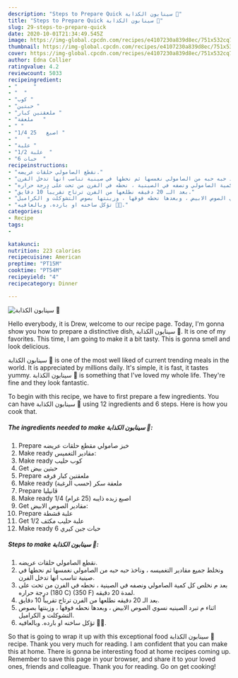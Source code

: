 ```yaml
---
description: "Steps to Prepare Quick سينابون الكذابة 🤎"
title: "Steps to Prepare Quick سينابون الكذابة 🤎"
slug: 29-steps-to-prepare-quick
date: 2020-10-01T21:34:49.545Z
image: https://img-global.cpcdn.com/recipes/e4107230a839d8ec/751x532cq70/الصورة-الرئيسية-لوصفةسينابون-الكذابة-🤎.jpg
thumbnail: https://img-global.cpcdn.com/recipes/e4107230a839d8ec/751x532cq70/الصورة-الرئيسية-لوصفةسينابون-الكذابة-🤎.jpg
cover: https://img-global.cpcdn.com/recipes/e4107230a839d8ec/751x532cq70/الصورة-الرئيسية-لوصفةسينابون-الكذابة-🤎.jpg
author: Edna Collier
ratingvalue: 4.2
reviewcount: 5033
recipeingredient:
- "     "
- "  "
- "كوب "
- "حبتين "
- "ملعقتين كبار "
- "ملعقة   "
- " "
- "1/4 اصبع   25 "
- "   "
- "علبة "
- "1/2 علبة  "
- "6 حبات  "
recipeinstructions:
- "نقطع الصامولي حلقات عريضه."
- "ونخلط جميع مقادير التغميسه ، وناخذ حبه حبه من الصامولي نغمسها ثم نحطها في صينية تناسب انها تدخل الفرن."
- "بعد م نخلص كل كمية الصامولي ونصفه في الصينية ، نحطه في الفرن من تحت على درجة حراره (180 C) (350 F) لمدة 20 دقيقه."
- "بعد الـ 20 دقيقه نطلعها من الفرن ترتاح تقريباً 10 دقايق."
- "اثناء م تبرد الصينيه نسوي الصوص الابيض ، وبعدها نحطه فوقها ، وزينتها بصوص التشوكلت و الكراميل."
- "تؤكل ساخنه او بارده. وبالعافيه 💛✨."
categories:
- Recipe
tags:
- 

katakunci:  
nutrition: 223 calories
recipecuisine: American
preptime: "PT15M"
cooktime: "PT54M"
recipeyield: "4"
recipecategory: Dinner

---
```



![سينابون الكذابة 🤎](https://img-global.cpcdn.com/recipes/e4107230a839d8ec/751x532cq70/الصورة-الرئيسية-لوصفةسينابون-الكذابة-🤎.jpg)

Hello everybody, it is Drew, welcome to our recipe page. Today, I'm gonna show you how to prepare a distinctive dish, سينابون الكذابة 🤎. It is one of my favorites. This time, I am going to make it a bit tasty. This is gonna smell and look delicious.

سينابون الكذابة 🤎 is one of the most well liked of current trending meals in the world. It is appreciated by millions daily. It's simple, it is fast, it tastes yummy. سينابون الكذابة 🤎 is something that I've loved my whole life. They're fine and they look fantastic.




To begin with this recipe, we have to first prepare a few ingredients. You can have سينابون الكذابة 🤎 using 12 ingredients and 6 steps. Here is how you cook that.

<!--inarticleads1-->

##### The ingredients needed to make سينابون الكذابة 🤎:

1. Prepare  خبز صامولي مقطع حلقات عريضه
1. Make ready  مقادير التغميس:
1. Make ready كوب حليب
1. Get حبتين بيض
1. Prepare ملعقتين كبار قرفه
1. Make ready ملعقة سكر (حسب الرغبة)
1. Prepare  ڤانيليا
1. Make ready 1/4 اصبع زبده ذايبه (25 غرام)
1. Get  مقادير الصوص الابيض:
1. Prepare علبة قشطة
1. Get 1/2 علبة حليب مكثف
1. Make ready 6 حبات جبن كيري




<!--inarticleads2-->

##### Steps to make سينابون الكذابة 🤎:

1. نقطع الصامولي حلقات عريضه.
1. ونخلط جميع مقادير التغميسه ، وناخذ حبه حبه من الصامولي نغمسها ثم نحطها في صينية تناسب انها تدخل الفرن.
1. بعد م نخلص كل كمية الصامولي ونصفه في الصينية ، نحطه في الفرن من تحت على درجة حراره (180 C) (350 F) لمدة 20 دقيقه.
1. بعد الـ 20 دقيقه نطلعها من الفرن ترتاح تقريباً 10 دقايق.
1. اثناء م تبرد الصينيه نسوي الصوص الابيض ، وبعدها نحطه فوقها ، وزينتها بصوص التشوكلت و الكراميل.
1. تؤكل ساخنه او بارده. وبالعافيه 💛✨.




So that is going to wrap it up with this exceptional food سينابون الكذابة 🤎 recipe. Thank you very much for reading. I am confident that you can make this at home. There is gonna be interesting food at home recipes coming up. Remember to save this page in your browser, and share it to your loved ones, friends and colleague. Thank you for reading. Go on get cooking!
